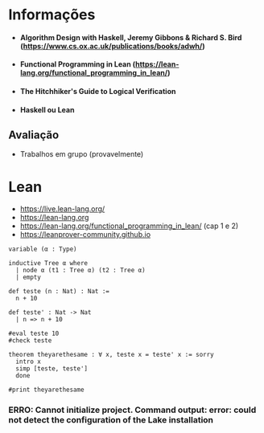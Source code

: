 # Informações

- ####  Algorithm Design with Haskell, Jeremy Gibbons & Richard S. Bird (https://www.cs.ox.ac.uk/publications/books/adwh/)

- #### Functional Programming in Lean (https://lean-lang.org/functional_programming_in_lean/)

- #### The Hitchhiker's Guide to Logical Verification

- #### Haskell ou Lean

## Avaliação
- Trabalhos em grupo (provavelmente)

# Lean

- https://live.lean-lang.org/
- https://lean-lang.org
- https://lean-lang.org/functional_programming_in_lean/ (cap 1 e 2)
- https://leanprover-community.github.io

```lean
variable (α : Type)

inductive Tree α where
  | node α (t1 : Tree α) (t2 : Tree α)
  | empty

def teste (n : Nat) : Nat :=
  n + 10
    
def teste' : Nat -> Nat
  | n => n + 10

#eval teste 10
#check teste

theorem theyarethesame : ∀ x, teste x = teste' x := sorry
  intro x
  simp [teste, teste']
  done

#print theyarethesame
```

### ERRO: Cannot initialize project. Command output: error: could not detect the configuration of the Lake installation